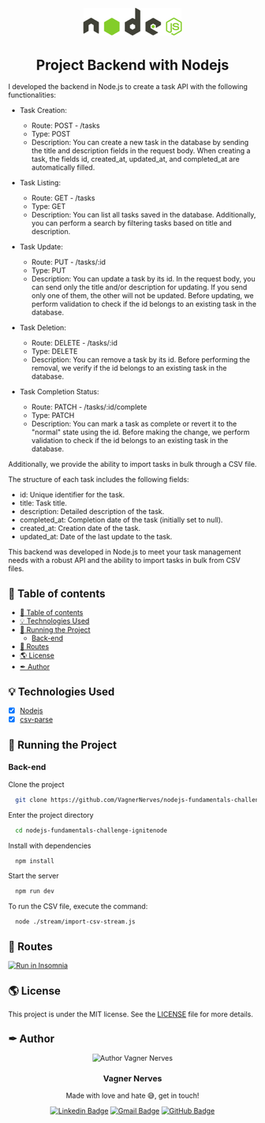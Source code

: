 <p align="center">
  <img width="200px" alt="Project Backend With Nodejs Logo" title="Project Backend With Nodejs Logo" src=".github/nodejs-logo-vector.svg" />
  
  <h1 align="center">Project Backend with Nodejs</h1>

  <!-- <p align="center">
    🔗 <a href="https://URLThisProject.com">https://URLThisProject.com</a> 🔗
  </p>   -->

I developed the backend in Node.js to create a task API with the following functionalities:

- Task Creation:

  - Route: POST - /tasks
  - Type: POST
  - Description: You can create a new task in the database by sending the title and description fields in the request body. When
    creating a task, the fields id, created_at, updated_at, and completed_at are automatically filled.

- Task Listing:

  - Route: GET - /tasks
  - Type: GET
  - Description: You can list all tasks saved in the database. Additionally, you can perform a search by filtering tasks based on title and description.

- Task Update:

  - Route: PUT - /tasks/:id
  - Type: PUT
  - Description: You can update a task by its id. In the request body, you can send only the title and/or description for updating. If you send only one of them, the other will not be updated. Before updating, we perform validation to check if the id belongs to an existing task in the database.

- Task Deletion:

  - Route: DELETE - /tasks/:id
  - Type: DELETE
  - Description: You can remove a task by its id. Before performing the removal, we verify if the id belongs to an existing task in the database.

- Task Completion Status:
  - Route: PATCH - /tasks/:id/complete
  - Type: PATCH
  - Description: You can mark a task as complete or revert it to the "normal" state using the id. Before making the change, we perform validation to check if the id belongs to an existing task in the database.

Additionally, we provide the ability to import tasks in bulk through a CSV file.

The structure of each task includes the following fields:

- id: Unique identifier for the task.
- title: Task title.
- description: Detailed description of the task.
- completed_at: Completion date of the task (initially set to null).
- created_at: Creation date of the task.
- updated_at: Date of the last update to the task.

This backend was developed in Node.js to meet your task management needs with a robust API and the ability to import tasks in bulk from CSV files.

</p>

## 🧭 Table of contents

- [🧭 Table of contents](#-table-of-contents)
- [💡 Technologies Used](#-technologies-used)
- [🚀 Running the Project](#-running-the-project)
  - [Back-end](#back-end)
- [📝 Routes](#-routes)
- [🌎 License](#-license)
- [✒ Author](#-author)

<!-- ## 🎥 Implementation Video

In the GitHub edit, drag the video that it already puts on github itself. -->

<!-- ## 🎨 Layout

Layout developed by [Name](https://www.instagram.com/urlName/)

[![Layout in Figma](https://github.com/VagnerNerves/default-readme/blob/main/assets/layout-in-figma.svg)](https://www.figma.com/files) -->

<!-- ## 👏 Learning and more Implementations

Describe what you learned and implemented in the project. -->

## 💡 Technologies Used

- [x] [Nodejs](https://nodejs.org/en)
- [x] [csv-parse](https://csv.js.org/parse/)

<!-- ## 📂 Folder Structure

```plainText
app
.
├── __tests__
├── android                     # Native android files
├── ios                         # Native ios files
├── src                         # Source files
│   ├── @types                  # Contains all global definitions of types and interfaces
│   ├── assets                  # Contains Js bundles assets. e.g: icons, splash, images etc...
│   ├── components              # Contains all global react components
│   ├── context                 # All contexts
│   ├── constants               # Constants files
│   ├── hooks                   # Cstomized hooks
│   ├── navigation
│   ├── screens
│   ├── services                # Contains external and api services
│   ├── App                     # Aplication entry
.
.
├── index                       # Bundle entry
.
.
└── README.md
``` -->

## 🚀 Running the Project

### Back-end

Clone the project

```bash
  git clone https://github.com/VagnerNerves/nodejs-fundamentals-challenge-ignitenode.git
```

Enter the project directory

```bash
  cd nodejs-fundamentals-challenge-ignitenode
```

Install with dependencies

```bash
  npm install
```

Start the server

```bash
  npm run dev
```

To run the CSV file, execute the command:

```bash
  node ./stream/import-csv-stream.js
```

<!-- ### Front-end Web

Clone the project

```bash
  git clone https://link-para-o-projeto
```

Enter the project directory

```bash
  cd my-project
```

Install with dependencies

```bash
  npm install
```

Start the server

```bash
  npm run start
```

### Mobile

Clone the project

```bash
  git clone https://link-para-o-projeto
```

Enter the project directory

```bash
  cd my-project
```

Install with dependencies

```bash
  npm install
```

Start the server

```bash
  npx expo start
```

- IOS:

```bash
  npx pod-install && npx react-native run-ios
```

- Android:

```bash
  npx react-native run-android
``` -->

## 📝 Routes

<!-- [![Run in Postman](https://github.com/VagnerNerves/default-readme/blob/main/assets/run-in-postman.svg)](https://app.getpostman.com/run-collection/link) -->

[![Run in Insomnia](https://github.com/VagnerNerves/default-readme/blob/main/assets/run-in-insomnia.svg)](https://insomnia.rest/run?label=Nodejs%20Fundamentals%20Challenge&uri=https%3A%2F%2Fgithub.com%2FVagnerNerves%2Fnodejs-fundamentals-challenge-ignitenode%2Fblob%2Fmain%2F.github%2FInsomnia_2023-09-05_Project_nodejs_fundamentals-challenge.json)

## 🌎 License

This project is under the MIT license. See the [LICENSE](https://github.com/VagnerNerves/nodejs-fundamentals-challenge-ignitenode/blob/main/LICENSE) file for more details.

## ✒ Author

<p align="center">
  <img width="200px" alt="Author Vagner Nerves" title="Author Vagner Nerves" src="https://github.com/VagnerNerves/default-readme/blob/main/assets/VagnerNerves.svg" />

  <h3 align="center">Vagner Nerves</h3>
  
  <p align="center">  
    Made with love and hate 😅, get in touch!
  </p>
</p>  
  
<div align="center">

[![Linkedin Badge](https://img.shields.io/badge/-LinkedIn-1f6feb?style=flat-square&logo=Linkedin&logoColor=white&link=https://www.linkedin.com/in/vagnernervessantos/)](https://www.linkedin.com/in/vagnernervessantos/)
[![Gmail Badge](https://img.shields.io/badge/-vagnernervessantos@gmail.com-1f6feb?style=flat-square&logo=Gmail&logoColor=white&link=mailto:vagnernervessantos@gmail.com)](mailto:vagnernervessantos@gmail.com)
[![GitHub Badge](https://img.shields.io/badge/-GitHub-1f6feb?style=flat-square&logo=GitHub&logoColor=white&link=https://github.com/VagnerNerves)](https://github.com/VagnerNerves)

</div>
